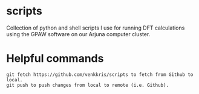 # scripts
Collection of python and shell scripts I use for running DFT calculations using the GPAW software on our Arjuna computer cluster.

# Helpful commands
    git fetch https://github.com/venkkris/scripts to fetch from Github to local.
    git push to push changes from local to remote (i.e. Github).
